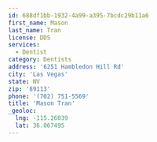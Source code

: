 ```yaml
---
id: 688df1bb-1932-4a99-a395-7bcdc29b11a6
first_name: Mason
last_name: Tran
license: DDS
services:
  - Dentist
category: Dentists
address: '6251 Hambledon Hill Rd'
city: 'Las Vegas'
state: NV
zip: '89113'
phone: '(702) 751-5569'
title: 'Mason Tran'
_geoloc:
  lng: -115.26039
  lat: 36.067495
---
```

